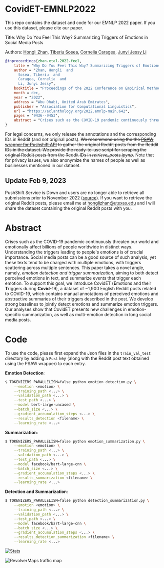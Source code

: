 # CovidET-EMNLP2022
This repo contains the dataset and code for our EMNLP 2022 paper. If you use this dataset, please cite our paper.

Title: Why Do You Feel This Way? Summarizing Triggers of Emotions in Social Media Posts

Authors: <a href="https://honglizhan.github.io/">Hongli Zhan</a>, <a href="https://www.tsosea.com/">Tiberiu Sosea</a>, <a href="https://www.cs.uic.edu/~cornelia/">Cornelia Caragea</a>, <a href="https://jessyli.com/">Junyi Jessy Li</a>

```bibtex
@inproceedings{zhan-etal-2022-feel,
    title = "Why Do You Feel This Way? Summarizing Triggers of Emotions in Social Media Posts",
    author = "Zhan, Hongli  and
      Sosea, Tiberiu  and
      Caragea, Cornelia  and
      Li, Junyi Jessy",
    booktitle = "Proceedings of the 2022 Conference on Empirical Methods in Natural Language Processing",
    month = dec,
    year = "2022",
    address = "Abu Dhabi, United Arab Emirates",
    publisher = "Association for Computational Linguistics",
    url = "https://aclanthology.org/2022.emnlp-main.642",
    pages = "9436--9453",
    abstract = "Crises such as the COVID-19 pandemic continuously threaten our world and emotionally affect billions of people worldwide in distinct ways. Understanding the triggers leading to people{'}s emotions is of crucial importance. Social media posts can be a good source of such analysis, yet these texts tend to be charged with multiple emotions, with triggers scattering across multiple sentences. This paper takes a novel angle, namely, emotion detection and trigger summarization, aiming to both detect perceived emotions in text, and summarize events and their appraisals that trigger each emotion. To support this goal, we introduce CovidET (Emotions and their Triggers during Covid-19), a dataset of {\textasciitilde}1,900 English Reddit posts related to COVID-19, which contains manual annotations of perceived emotions and abstractive summaries of their triggers described in the post. We develop strong baselines to jointly detect emotions and summarize emotion triggers. Our analyses show that CovidET presents new challenges in emotion-specific summarization, as well as multi-emotion detection in long social media posts.",
}
```

For legal concerns, we only release the annotations and the corresponding IDs in Reddit (and *not* original posts). <del>We recommend using the the <a href="https://psaw.readthedocs.io/en/latest/">PSAW wrapper for Pushshift API</a> to gather the original Reddit posts from the Reddit IDs in the dataset. We provide the ready-to-use script for scraping the original Reddit posts from the Reddit IDs in *retrieve_posts.ipynb*.</del> Note that for privacy issues, we also anonymize the names of people as well as businesses mentioned in our dataset.

## Update Feb 9, 2023
PushShift Service is Down and users are no longer able to retrieve all submissions prior to November 2022 ([source](https://www.reddit.com/r/pushshift/comments/10utf1d/first_day_trying_to_scrape_reddit_bad_timing/)). If you want to retrieve the original Reddit posts, please email me at [honglizhan@utexas.edu](mailto:honglizhan@utexas.edu) and I will share the dataset containing the original Reddit posts with you.

# Abstract
Crises such as the COVID-19 pandemic continuously threaten our world and emotionally affect billions of people worldwide in distinct ways. Understanding the triggers leading to people's emotions is of crucial importance. Social media posts can be a good source of such analysis, yet these texts tend to be charged with multiple emotions, with triggers scattering across multiple sentences. This paper takes a novel angle, namely, *emotion detection and trigger summarization*, aiming to both detect perceived emotions in text, and summarize events that trigger each emotion. To support this goal, we introduce CovidET (**E**motions and their **T**riggers during **Covid**-19), a dataset of ~1,900 English Reddit posts related to COVID-19, which contains manual annotations of perceived emotions and abstractive summaries of their triggers described in the post. We develop strong baselines to jointly detect emotions and summarize emotion triggers. Our analyses show that CovidET presents new challenges in emotion-specific summarization, as well as multi-emotion detection in long social media posts.


# Code
To use the code, please first expand the Json files in the `train_val_test` directory by adding a `Post` key (along with the Reddit post text obtained using the PSAW wrapper) to each entry.

**Emotion Detection**:

```bash
$ TOKENIZERS_PARALLELISM=false python emotion_detection.py \
	--emotion <emotion> \
	--training_path <...> \
	--validation_path <...> \
	--test_path <...> \
	--model bert-large-uncased \
	--batch_size <...> \
	--gradient_accumulation_steps <...> \
	--results_detection <filename> \
	--learning_rate <...>
```

**Summarization**:

```bash
$ TOKENIZERS_PARALLELISM=false python emotion_summarization.py \
	--emotion <emotion> \
	--training_path <...> \
	--validation_path <...> \
	--test_path <...> \
	--model facebook/bart-large-cnn \
	--batch_size <...> \
	--gradient_accumulation_steps <...> \
	--results_summarization <filename> \
	--learning_rate <...>
```

**Detection and Summarization**:

```bash
$ TOKENIZERS_PARALLELISM=false python detection_summarization.py \
	--emotion <emotion> \
	--training_path <...> \
	--validation_path <...> \
	--test_path <...> \
	--model facebook/bart-large-cnn \
	--batch_size <...> \
	--gradient_accumulation_steps <...> \
	--results_detection_summarization <filename> \
	--learning_rate <...>
```
<a href="https://www.revolvermaps.com/livestats/5ybd5ghrg7m/"><img src="//rf.revolvermaps.com/w/3/s/a/1/0/2/ffffff/010020/aa0000/5ybd5ghrg7m.png" alt="Stats" style="border:0;"></a>

![RevolverMaps traffic map](http://rf.revolvermaps.com/w/3/s/a/7/0/0/ffffff/010020/aa0000/5yblyzrcjg0.png)